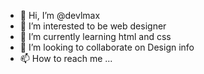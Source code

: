 - 👋 Hi, I’m @devlmax
- 👀 I’m interested to be web designer
- 🌱 I’m currently  learning html and css
- 💞️ I’m looking to collaborate on Design info
- 📫 How to reach me ...

<!---
devlmax/devlmax is a ✨ special ✨ repository because its `README.md` (this file) appears on your GitHub profile.
You can click the Preview link to take a look at your changes.
--->
